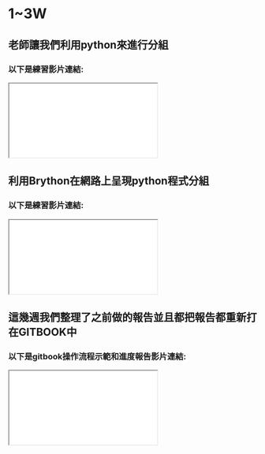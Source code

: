 # 1~3W

## 老師讓我們利用python來進行分組

### 以下是練習影片連結:

<iframe src=\\\"https://www.youtube.com/embed/Hze5AXdwfnE?rel=0&amp;showinfo=0\\\" style=\\\"border: 0; top: 0; left: 0; width: 100%; height: 100%; position: absolute;\\\" allowfullscreen scrolling=\\\"no\\\"></iframe>



## 利用Brython在網路上呈現python程式分組

### 以下是練習影片連結:

<iframe src=\\\"https://www.youtube.com/embed/2H6Z\_oKOMyU?rel=0&amp;showinfo=0\\\" style=\\\"border: 0; top: 0; left: 0; width: 100%; height: 100%; position: absolute;\\\" allowfullscreen scrolling=\\\"no\\\"></iframe>



## 這幾週我們整理了之前做的報告並且都把報告都重新打在GITBOOK中

### 以下是gitbook操作流程示範和進度報告影片連結:

<iframe src=\\\"https://www.youtube.com/embed/MVUfDIURTZc?rel=0&amp;showinfo=0\\\" style=\\\"border: 0; top: 0; left: 0; width: 100%; height: 100%; position: absolute;\\\" allowfullscreen scrolling=\\\"no\\\"></iframe>



